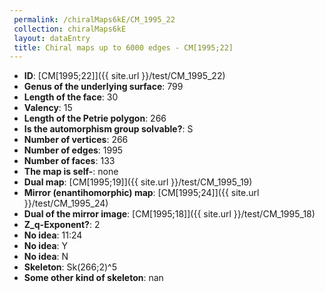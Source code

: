```yaml
--- 
 permalink: /chiralMaps6kE/CM_1995_22 
 collection: chiralMaps6kE
 layout: dataEntry
 title: Chiral maps up to 6000 edges - CM[1995;22]
---
```


- **ID**: [CM[1995;22]]({{ site.url }}/test/CM_1995_22)
- **Genus of the underlying surface**: 799
- **Length of the face**: 30
- **Valency**: 15
- **Length of the Petrie polygon**: 266
- **Is the automorphism group solvable?**: S
- **Number of vertices**: 266
- **Number of edges**: 1995
- **Number of faces**: 133
- **The map is self-**: none
- **Dual map**: [CM[1995;19]]({{ site.url }}/test/CM_1995_19)
- **Mirror (enantihomorphic) map**: [CM[1995;24]]({{ site.url }}/test/CM_1995_24)
- **Dual of the mirror image**: [CM[1995;18]]({{ site.url }}/test/CM_1995_18)
- **Z_q-Exponent?**: 2
- **No idea**:  11:24
- **No idea**: Y
- **No idea**: N
- **Skeleton**: Sk(266;2)^5
- **Some other kind of skeleton**: nan
